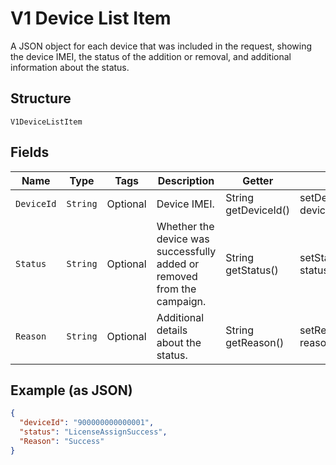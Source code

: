 
# V1 Device List Item

A JSON object for each device that was included in the request, showing the device IMEI, the status of the addition or removal, and additional information about the status.

## Structure

`V1DeviceListItem`

## Fields

| Name | Type | Tags | Description | Getter | Setter |
|  --- | --- | --- | --- | --- | --- |
| `DeviceId` | `String` | Optional | Device IMEI. | String getDeviceId() | setDeviceId(String deviceId) |
| `Status` | `String` | Optional | Whether the device was successfully added or removed from the campaign. | String getStatus() | setStatus(String status) |
| `Reason` | `String` | Optional | Additional details about the status. | String getReason() | setReason(String reason) |

## Example (as JSON)

```json
{
  "deviceId": "900000000000001",
  "status": "LicenseAssignSuccess",
  "Reason": "Success"
}
```

